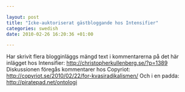 ```yaml
--- 

layout: post
title: "Icke-auktoriserat gästbloggande hos Intensifier" 
categories: swedish 
date: 2010-02-26 16:20:36 +01:00 

---
```


Har skrivit flera blogginläggs mängd text i kommentarerna på det här inlägget hos Intensifier: http://christopherkullenberg.se/?p=1389 Diskussionen föregås kommentarer hos Copyriot: http://copyriot.se/2010/02/22/for-kvasiradikalismen/ Och i en padda: http://piratepad.net/ontologi 
